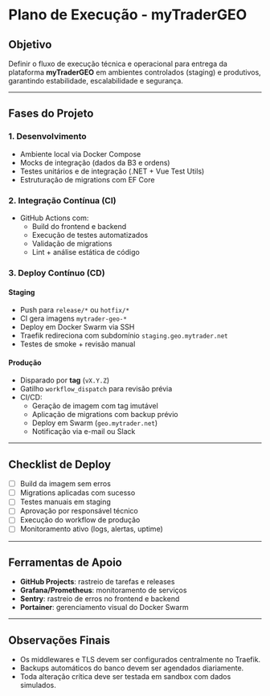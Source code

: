 # Plano de Execução - myTraderGEO

## Objetivo
Definir o fluxo de execução técnica e operacional para entrega da plataforma **myTraderGEO** em ambientes controlados (staging) e produtivos, garantindo estabilidade, escalabilidade e segurança.

---

## Fases do Projeto

### 1. Desenvolvimento
- Ambiente local via Docker Compose
- Mocks de integração (dados da B3 e ordens)
- Testes unitários e de integração (.NET + Vue Test Utils)
- Estruturação de migrations com EF Core

### 2. Integração Contínua (CI)
- GitHub Actions com:
  - Build do frontend e backend
  - Execução de testes automatizados
  - Validação de migrations
  - Lint + análise estática de código

### 3. Deploy Contínuo (CD)

#### Staging
- Push para `release/*` ou `hotfix/*`
- CI gera imagens `mytrader-geo-*`
- Deploy em Docker Swarm via SSH
- Traefik redireciona com subdomínio `staging.geo.mytrader.net`
- Testes de smoke + revisão manual

#### Produção
- Disparado por **tag** (`vX.Y.Z`)
- Gatilho `workflow_dispatch` para revisão prévia
- CI/CD:
  - Geração de imagem com tag imutável
  - Aplicação de migrations com backup prévio
  - Deploy em Swarm (`geo.mytrader.net`)
  - Notificação via e-mail ou Slack

---

## Checklist de Deploy

- [ ] Build da imagem sem erros
- [ ] Migrations aplicadas com sucesso
- [ ] Testes manuais em staging
- [ ] Aprovação por responsável técnico
- [ ] Execução do workflow de produção
- [ ] Monitoramento ativo (logs, alertas, uptime)

---

## Ferramentas de Apoio

- **GitHub Projects**: rastreio de tarefas e releases
- **Grafana/Prometheus**: monitoramento de serviços
- **Sentry**: rastreio de erros no frontend e backend
- **Portainer**: gerenciamento visual do Docker Swarm

---

## Observações Finais

- Os middlewares e TLS devem ser configurados centralmente no Traefik.
- Backups automáticos do banco devem ser agendados diariamente.
- Toda alteração crítica deve ser testada em sandbox com dados simulados.

